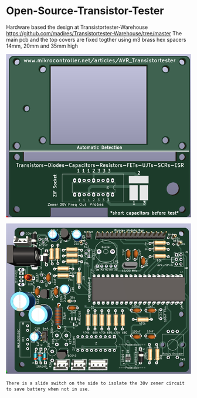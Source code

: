 # Open-Source-Transistor-Tester
Hardware based the design at  Transistortester-Warehouse
https://github.com/madires/Transistortester-Warehouse/tree/master
The main pcb and the top covers are fixed togther using m3 brass hex spacers 14mm, 20mm and 35mm high

<p align="center">
    <img src="img/tester_tops_PCB.png" alt="Icon" />

<p align="center">
    <img src="img/main-PCB.png" alt="Icon" />

    There is a slide switch on the side to isolate the 30v zener circuit to save battery when not in use.

